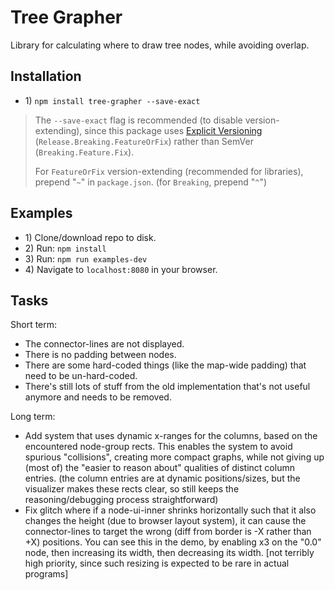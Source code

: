# Tree Grapher

Library for calculating where to draw tree nodes, while avoiding overlap.

## Installation

* 1\) `npm install tree-grapher --save-exact`
> The `--save-exact` flag is recommended (to disable version-extending), since this package uses [Explicit Versioning](https://medium.com/sapioit/why-having-3-numbers-in-the-version-name-is-bad-92fc1f6bc73c) (`Release.Breaking.FeatureOrFix`) rather than SemVer (`Breaking.Feature.Fix`).
>
> For `FeatureOrFix` version-extending (recommended for libraries), prepend "`~`" in `package.json`. (for `Breaking`, prepend "`^`")

## Examples

* 1\) Clone/download repo to disk.
* 2\) Run: `npm install`
* 3\) Run: `npm run examples-dev`
* 4\) Navigate to `localhost:8080` in your browser.

## Tasks

Short term:
* The connector-lines are not displayed.
* There is no padding between nodes.
* There are some hard-coded things (like the map-wide padding) that need to be un-hard-coded.
* There's still lots of stuff from the old implementation that's not useful anymore and needs to be removed.

Long term:
* Add system that uses dynamic x-ranges for the columns, based on the encountered node-group rects. This enables the system to avoid spurious "collisions", creating more compact graphs, while not giving up (most of) the "easier to reason about" qualities of distinct column entries. (the column entries are at dynamic positions/sizes, but the visualizer makes these rects clear, so still keeps the reasoning/debugging process straightforward)
* Fix glitch where if a node-ui-inner shrinks horizontally such that it also changes the height (due to browser layout system), it can cause the connector-lines to target the wrong (diff from border is -X rather than +X) positions. You can see this in the demo, by enabling x3 on the "0.0" node, then increasing its width, then decreasing its width. [not terribly high priority, since such resizing is expected to be rare in actual programs]